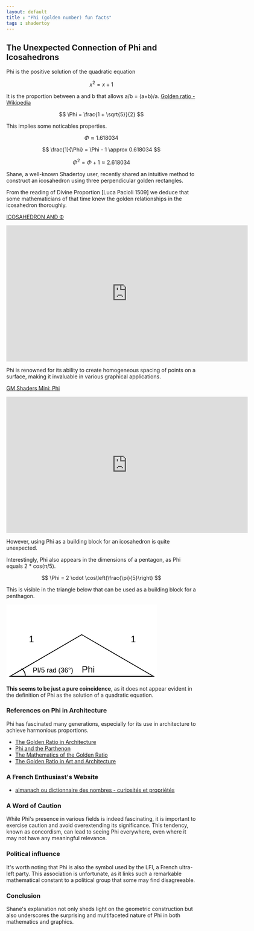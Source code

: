 ```yaml
---
layout: default
title : "Phi (golden number) fun facts"
tags : shadertoy
---
```

## The Unexpected Connection of Phi and Icosahedrons

Phi is the positive solution of the quadratic equation

$$
x^2 = x + 1
$$

It is the proportion between a and b that allows a/b = (a+b)/a.
[Golden ratio - Wikipedia](https://en.wikipedia.org/wiki/Golden_ratio)

$$
\Phi = \frac{1 + \sqrt{5}}{2}
$$

This implies some noticables properties.

$$
\Phi \approx 1.618034
$$

$$
\frac{1}{\Phi} = \Phi - 1 \approx 0.618034
$$

$$
\Phi^2 = \Phi+1 \approx 2.618034
$$


Shane, a well-known Shadertoy user, recently shared an intuitive method to construct an icosahedron using three perpendicular golden rectangles.

From the reading of Divine Proportion [Luca Pacioli 1509] we deduce that some mathematicians of that time knew the golden relationships in the icosahedron thoroughly. 

[ICOSAHEDRON AND Ф](http://www.polyhedra-world.nc/stuff/gold_icosahedron.pdf)

<iframe width="640" height="360" frameborder="0" src="https://www.shadertoy.com/embed/wf23Wd?gui=true&t=10&paused=false&muted=false" allowfullscreen></iframe>

Phi is renowned for its ability to create homogeneous spacing of points on a surface, making it invaluable in various graphical applications. 

[GM Shaders Mini: Phi](https://open.substack.com/pub/xordev/p/phi?r=2ib59b&utm_campaign=post&utm_medium=email)

<iframe width="640" height="360" frameborder="0" src="https://www.shadertoy.com/embed/lllXz4?gui=true&t=10&paused=true&muted=false" allowfullscreen></iframe>

However, using Phi as a building block for an icosahedron is quite unexpected.

Interestingly, Phi also appears in the dimensions of a pentagon, as Phi equals 2 * cos(π/5).

$$
\Phi = 2 \cdot \cos\left(\frac{\pi}{5}\right)
$$

This is visible in the triangle below that can be used as a building block for a penthagon.

<svg width="400" height="200" viewBox="0 0 400 200" xmlns="http://www.w3.org/2000/svg">
    <rect width="400" height="200" fill="white"/>
    <polygon points="200,80 390,190 10,190" fill="none" stroke="black" stroke-width="2"/>
    <text x="60" y="100" font-family="Arial" font-size="24" fill="black">1</text>
    <text x="330" y="100" font-family="Arial" font-size="24" fill="black">1</text>
    <text x="200" y="180" font-family="Arial" font-size="24" fill="black">Phi</text>
    <text x="70" y="180" font-family="Arial" font-size="18" fill="black">PI/5 rad (36°)</text>
    <path d="M 50 190 A 20 20 0 0 0 40 170" fill="none" stroke="black" stroke-width="2"/>
</svg>

**This seems to be just a pure coincidence**, as it does not appear evident in the definition of Phi as the solution of a quadratic equation.

### References on Phi in Architecture

Phi has fascinated many generations, especially for its use in architecture to achieve harmonious proportions. 

- [The Golden Ratio in Architecture](https://www.goldennumber.net/architecture/)
- [Phi and the Parthenon](https://www.ancient.eu/article/765/the-parthenon/)
- [The Mathematics of the Golden Ratio](https://www.mathsisfun.com/numbers/golden-ratio.html)
- [The Golden Ratio in Art and Architecture](https://www.britannica.com/topic/golden-ratio)

### A French Enthusiast's Website

- [almanach ou dictionnaire des nombres - curiosités et propriétés](http://villemin.gerard.free.fr/)

### A Word of Caution

While Phi's presence in various fields is indeed fascinating, it is important to exercise caution and avoid overextending its significance. This tendency, known as concordism, can lead to seeing Phi everywhere, even where it may not have any meaningful relevance.

### Political influence

It's worth noting that Phi is also the symbol used by the LFI, a French ultra-left party. This association is unfortunate, as it links such a remarkable mathematical constant to a political group that some may find disagreeable.

### Conclusion

Shane's explanation not only sheds light on the geometric construction but also underscores the surprising and multifaceted nature of Phi in both mathematics and graphics.
